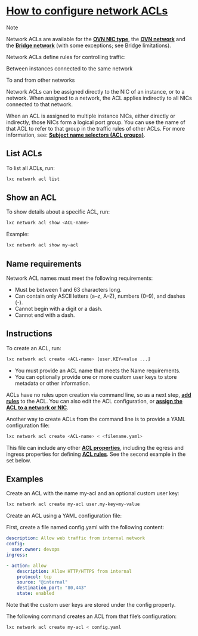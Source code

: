 # **[How to configure network ACLs](https://documentation.ubuntu.com/lxd/latest/howto/network_acls/)**

Note

Network ACLs are available for the **[OVN NIC type](https://documentation.ubuntu.com/lxd/latest/reference/devices_nic/#nic-ovn)**, the **[OVN network](https://documentation.ubuntu.com/lxd/latest/reference/network_ovn/#network-ovn)** and the **[Bridge network](https://documentation.ubuntu.com/lxd/latest/reference/network_bridge/#network-bridge)** (with some exceptions; see Bridge limitations).

Network ACLs define rules for controlling traffic:

Between instances connected to the same network

To and from other networks

Network ACLs can be assigned directly to the NIC of an instance, or to a network. When assigned to a network, the ACL applies indirectly to all NICs connected to that network.

When an ACL is assigned to multiple instance NICs, either directly or indirectly, those NICs form a logical port group. You can use the name of that ACL to refer to that group in the traffic rules of other ACLs. For more information, see: **[Subject name selectors (ACL groups)](https://documentation.ubuntu.com/lxd/latest/howto/network_acls/#network-acls-selectors-subject-name)**.

## List ACLs

To list all ACLs, run:

```bash
lxc network acl list
```

## Show an ACL

To show details about a specific ACL, run:

```bash
lxc network acl show <ACL-name>
```

Example:

```bash
lxc network acl show my-acl
```

## Name requirements

Network ACL names must meet the following requirements:

- Must be between 1 and 63 characters long.
- Can contain only ASCII letters (a–z, A–Z), numbers (0–9), and dashes (-).
- Cannot begin with a digit or a dash.
- Cannot end with a dash.

## Instructions

To create an ACL, run:

```bash
lxc network acl create <ACL-name> [user.KEY=value ...]
```

- You must provide an ACL name that meets the Name requirements.
- You can optionally provide one or more custom user keys to store metadata or other information.

ACLs have no rules upon creation via command line, so as a next step, **[add rules](https://documentation.ubuntu.com/lxd/latest/howto/network_acls/#network-acls-rules)** to the ACL. You can also edit the ACL configuration, or **[assign the ACL to a network or NIC](https://documentation.ubuntu.com/lxd/latest/howto/network_acls/#network-acls-assign)**.

Another way to create ACLs from the command line is to provide a YAML configuration file:

```bash
lxc network acl create <ACL-name> < <filename.yaml>
```

This file can include any other **[ACL properties](https://documentation.ubuntu.com/lxd/latest/howto/network_acls/#network-acls-properties)**, including the egress and ingress properties for defining **[ACL rules](https://documentation.ubuntu.com/lxd/latest/howto/network_acls/#network-acls-rules)**. See the second example in the set below.

## Examples

Create an ACL with the name my-acl and an optional custom user key:

```bash
lxc network acl create my-acl user.my-key=my-value
```

Create an ACL using a YAML configuration file:

First, create a file named config.yaml with the following content:

```yaml
description: Allow web traffic from internal network
config:
  user.owner: devops
ingress:

- action: allow
    description: Allow HTTP/HTTPS from internal
    protocol: tcp
    source: "@internal"
    destination_port: "80,443"
    state: enabled
```

Note that the custom user keys are stored under the config property.

The following command creates an ACL from that file’s configuration:

```bash
lxc network acl create my-acl < config.yaml
```
